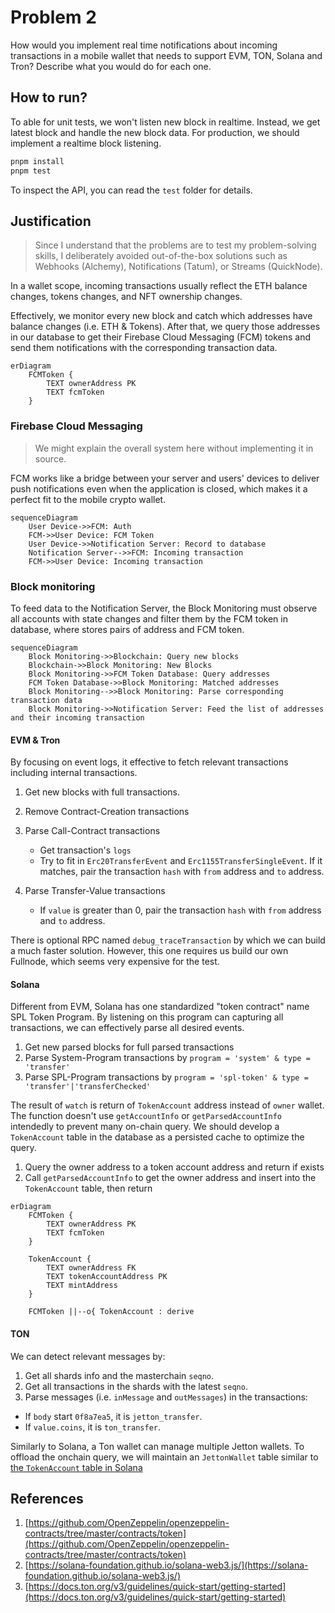 # Problem 2

How would you implement real time notifications about incoming transactions in a mobile wallet that needs to support EVM, TON, Solana and Tron? Describe what you would do for each one.

## How to run?

To able for unit tests, we won't listen new block in realtime. Instead, we get latest block and handle the new block data. For production, we should implement a realtime block listening.

```bash
pnpm install
pnpm test
```

To inspect the API, you can read the `test` folder for details.

## Justification

> Since I understand that the problems are to test my problem-solving skills, I deliberately avoided out-of-the-box solutions such as Webhooks (Alchemy), Notifications (Tatum), or Streams (QuickNode).

In a wallet scope, incoming transactions usually reflect the ETH balance changes, tokens changes, and NFT ownership changes.

Effectively, we monitor every new block and catch which addresses have balance changes (i.e. ETH & Tokens). After that, we query those addresses in our database to get their Firebase Cloud Messaging (FCM) tokens and send them notifications with the corresponding transaction data.

```mermaid
erDiagram
    FCMToken {
        TEXT ownerAddress PK
        TEXT fcmToken
    }
```

### Firebase Cloud Messaging

> We might explain the overall system here without implementing it in source.

FCM works like a bridge between your server and users' devices to deliver push notifications even when the application is closed, which makes it a perfect fit to the mobile crypto wallet.

```mermaid
sequenceDiagram
    User Device->>FCM: Auth
    FCM->>User Device: FCM Token
    User Device->>Notification Server: Record to database
    Notification Server-->>FCM: Incoming transaction
    FCM->>User Device: Incoming transaction
```

### Block monitoring

To feed data to the Notification Server, the Block Monitoring must observe all accounts with state changes and filter them by the FCM token in database, where stores pairs of address and FCM token.

```mermaid
sequenceDiagram
    Block Monitoring->>Blockchain: Query new blocks
    Blockchain->>Block Monitoring: New Blocks
    Block Monitoring->>FCM Token Database: Query addresses
    FCM Token Database->>Block Monitoring: Matched addresses
    Block Monitoring-->>Block Monitoring: Parse corresponding transaction data
    Block Monitoring->>Notification Server: Feed the list of addresses and their incoming transaction
```

#### EVM & Tron

By focusing on event logs, it effective to fetch relevant transactions including internal transactions.

1. Get new blocks with full transactions.
2. Remove Contract-Creation transactions
3. Parse Call-Contract transactions

   - Get transaction's `logs`
   - Try to fit in `Erc20TransferEvent` and `Erc1155TransferSingleEvent`. If it matches, pair the transaction `hash` with `from` address and `to` address.

4. Parse Transfer-Value transactions
   - If `value` is greater than 0, pair the transaction `hash` with `from` address and `to` address.

There is optional RPC named `debug_traceTransaction` by which we can build a much faster solution. However, this one requires us build our own Fullnode, which seems very expensive for the test.

#### Solana

Different from EVM, Solana has one standardized "token contract" name SPL Token Program. By listening on this program can capturing all transactions, we can effectively parse all desired events.

1. Get new parsed blocks for full parsed transactions
2. Parse System-Program transactions by `program = 'system' & type = 'transfer'`
3. Parse SPL-Program transactions by `program = 'spl-token' & type = 'transfer'|'transferChecked'`

The result of `watch` is return of `TokenAccount` address instead of `owner` wallet. The function doesn't use `getAccountInfo` or `getParsedAccountInfo` intendedly to prevent many on-chain query. We should develop a `TokenAccount` table in the database as a persisted cache to optimize the query.

1. Query the owner address to a token account address and return if exists
2. Call `getParsedAccountInfo` to get the owner address and insert into the `TokenAccount` table, then return

```mermaid
erDiagram
    FCMToken {
        TEXT ownerAddress PK
        TEXT fcmToken
    }

    TokenAccount {
        TEXT ownerAddress FK
        TEXT tokenAccountAddress PK
        TEXT mintAddress
    }

    FCMToken ||--o{ TokenAccount : derive
```

#### TON

We can detect relevant messages by:

1. Get all shards info and the masterchain `seqno`.
2. Get all transactions in the shards with the latest `seqno`.
3. Parse messages (i.e. `inMessage` and `outMessages`) in the transactions:

- If `body` start `0f8a7ea5`, it is `jetton_transfer`.
- If `value.coins`, it is `ton_transfer`.

Similarly to Solana, a Ton wallet can manage multiple Jetton wallets. To offload the onchain query, we will maintain an `JettonWallet` table similar to [the `TokenAccount` table in Solana](#solana)

## References

1. [https://github.com/OpenZeppelin/openzeppelin-contracts/tree/master/contracts/token](https://github.com/OpenZeppelin/openzeppelin-contracts/tree/master/contracts/token)
2. [https://solana-foundation.github.io/solana-web3.js/](https://solana-foundation.github.io/solana-web3.js/)
3. [https://docs.ton.org/v3/guidelines/quick-start/getting-started](https://docs.ton.org/v3/guidelines/quick-start/getting-started)
